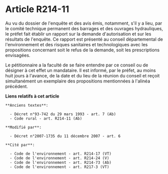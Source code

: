 # Article R214-11

Au vu du dossier de l'enquête et des avis émis, notamment, s'il y a lieu, par le comité technique permanent des barrages et
des ouvrages hydrauliques, le préfet fait établir un rapport sur la demande d'autorisation et sur les résultats de l'enquête.
Ce rapport est présenté au conseil départemental de l'environnement et des risques sanitaires et technologiques avec les
propositions concernant soit le refus de la demande, soit les prescriptions envisagées.

Le pétitionnaire a la faculté de se faire entendre par ce conseil ou de désigner à cet effet un mandataire. Il est informé,
par le préfet, au moins huit jours à l'avance, de la date et du lieu de la réunion du conseil et reçoit simultanément un
exemplaire des propositions mentionnées à l'alinéa précédent.

**Liens relatifs à cet article**

	**Anciens textes**:

	  - Décret n°93-742 du 29 mars 1993 - art. 7 (Ab)
	  - Code rural - art. R214-11 (Ab)

	**Modifié par**:

	  - Décret n°2007-1735 du 11 décembre 2007 - art. 6

	**Cité par**:

	  - Code de l'environnement - art. R214-17 (VT)
	  - Code de l'environnement - art. R214-24 (V)
	  - Code de l'environnement - art. R214-73 (Ab)
	  - Code de l'environnement - art. R217-3 (VT)
